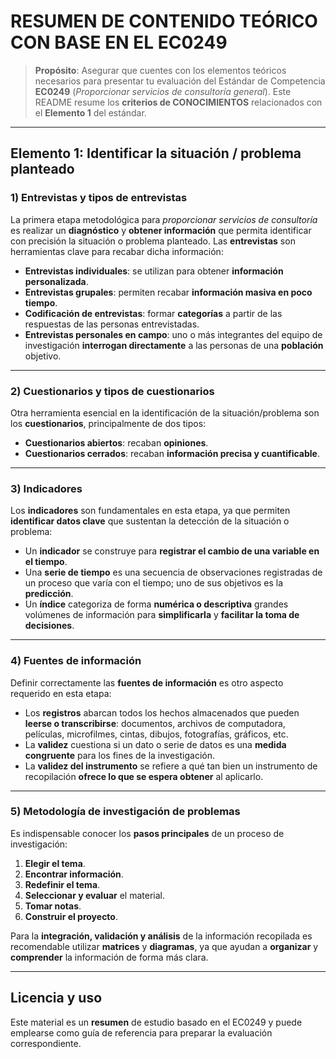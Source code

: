 # RESUMEN DE CONTENIDO TEÓRICO CON BASE EN EL EC0249

> **Propósito**: Asegurar que cuentes con los elementos teóricos necesarios para presentar tu evaluación del Estándar de Competencia **EC0249** (*Proporcionar servicios de consultoría general*). Este README resume los **criterios de CONOCIMIENTOS** relacionados con el **Elemento 1** del estándar.

---

## Elemento 1: Identificar la situación / problema planteado

### 1) Entrevistas y tipos de entrevistas

La primera etapa metodológica para *proporcionar servicios de consultoría* es realizar un **diagnóstico** y **obtener información** que permita identificar con precisión la situación o problema planteado. Las **entrevistas** son herramientas clave para recabar dicha información:

* **Entrevistas individuales**: se utilizan para obtener **información personalizada**.
* **Entrevistas grupales**: permiten recabar **información masiva en poco tiempo**.
* **Codificación de entrevistas**: formar **categorías** a partir de las respuestas de las personas entrevistadas.
* **Entrevistas personales en campo**: uno o más integrantes del equipo de investigación **interrogan directamente** a las personas de una **población** objetivo.

---

### 2) Cuestionarios y tipos de cuestionarios

Otra herramienta esencial en la identificación de la situación/problema son los **cuestionarios**, principalmente de dos tipos:

* **Cuestionarios abiertos**: recaban **opiniones**.
* **Cuestionarios cerrados**: recaban **información precisa y cuantificable**.

---

### 3) Indicadores

Los **indicadores** son fundamentales en esta etapa, ya que permiten **identificar datos clave** que sustentan la detección de la situación o problema:

* Un **indicador** se construye para **registrar el cambio de una variable en el tiempo**.
* Una **serie de tiempo** es una secuencia de observaciones registradas de un proceso que varía con el tiempo; uno de sus objetivos es la **predicción**.
* Un **índice** categoriza de forma **numérica o descriptiva** grandes volúmenes de información para **simplificarla** y **facilitar la toma de decisiones**.

---

### 4) Fuentes de información

Definir correctamente las **fuentes de información** es otro aspecto requerido en esta etapa:

* Los **registros** abarcan todos los hechos almacenados que pueden **leerse o transcribirse**: documentos, archivos de computadora, películas, microfilmes, cintas, dibujos, fotografías, gráficos, etc.
* La **validez** cuestiona si un dato o serie de datos es una **medida congruente** para los fines de la investigación.
* La **validez del instrumento** se refiere a qué tan bien un instrumento de recopilación **ofrece lo que se espera obtener** al aplicarlo.

---

### 5) Metodología de investigación de problemas

Es indispensable conocer los **pasos principales** de un proceso de investigación:

1. **Elegir el tema**.
2. **Encontrar información**.
3. **Redefinir el tema**.
4. **Seleccionar y evaluar** el material.
5. **Tomar notas**.
6. **Construir el proyecto**.

Para la **integración, validación y análisis** de la información recopilada es recomendable utilizar **matrices** y **diagramas**, ya que ayudan a **organizar** y **comprender** la información de forma más clara.

---

## Licencia y uso

Este material es un **resumen** de estudio basado en el EC0249 y puede emplearse como guía de referencia para preparar la evaluación correspondiente.
